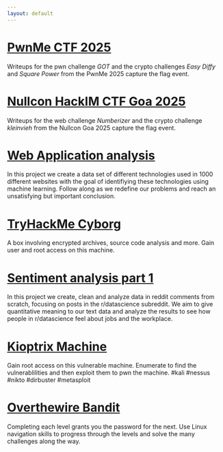 ```yaml
---
layout: default
---
```


# [PwnMe CTF 2025](_posts/2025-03-04-PwnMe2025.md/)
Writeups for the pwn challenge _GOT_ and the crypto challenges _Easy Diffy_ and _Square Power_ from the PwnMe 2025 capture the flag event.

# [Nullcon HackIM CTF Goa 2025](_posts/2025-02-05-Nullcon.md/)
Writeups for the web challenge _Numberizer_ and the crypto challenge _kleinvieh_ from the Nullcon Goa 2025 capture the flag event. 

# [Web Application analysis](_posts/2025-01-31-WebApplicationFingerprinting.md/)
In this project we create a data set of different technologies used in 1000 different websites with the goal of identifiying these technologies using machine learning. Follow along as we redefine our problems and reach an unsatisfying but important conclusion. 

# [TryHackMe Cyborg](_posts/2024-12-25-Cyborg.md/)
A box involving encrypted archives, source code analysis and more. Gain user and root access on this machine. 

# [Sentiment analysis part 1](/_posts/2024-11-29-sentiment_analysis.md/)
In this project we create, clean and analyze data in reddit comments from scratch, focusing on posts in the r/datascience subreddit. We aim to give quantitative meaning to our text data and analyze the results to see how people in r/datascience feel about jobs and the workplace. 

# [Kioptrix Machine](/_posts/2024-11-21-Kioptrix.md/)
Gain root access on this vulnerable machine. Enumerate to find the vulnerablilities and then exploit them to pwn the machine. #kali #nessus #nikto #dirbuster #metasploit 

# [Overthewire Bandit](/_posts/2024-11-09-banditlvl18.md/)
Completing each level grants you the password for the next. Use Linux navigation skills to progress through the levels and solve the many challenges along the way.
